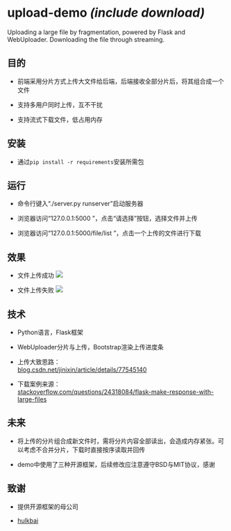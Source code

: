 # upload-demo *(include download)*

Uploading a large file by fragmentation, powered by Flask and WebUploader. Downloading the file through streaming.  


## 目的

* 前端采用分片方式上传大文件给后端，后端接收全部分片后，将其组合成一个文件  

* 支持多用户同时上传，互不干扰  

* 支持流式下载文件，低占用内存  


## 安装

* 通过<code>pip install -r requirements</code>安装所需包  


## 运行

* 命令行键入“./server.py runserver”启动服务器  

* 浏览器访问“127.0.0.1:5000 ”，点击“请选择”按钮，选择文件并上传  

* 浏览器访问“127.0.0.1:5000/file/list ”，点击一个上传的文件进行下载  


## 效果

* 文件上传成功
![](http://img.my.csdn.net/uploads/201708/27/1503843837_9940.gif)  

* 文件上传失败
![](http://img.my.csdn.net/uploads/201708/27/1503843837_4091.gif)  


## 技术

* Python语言，Flask框架  

* WebUploader分片与上传，Bootstrap渲染上传进度条  

* 上传大致思路：  
[blog.csdn.net/jinixin/article/details/77545140](http://blog.csdn.net/jinixin/article/details/77545140)  
  

* 下载案例来源：  
[stackoverflow.com/questions/24318084/flask-make-response-with-large-files](https://stackoverflow.com/questions/24318084/flask-make-response-with-large-files)  
  


## 未来

* 将上传的分片组合成新文件时，需将分片内容全部读出，会造成内存紧张。可以考虑不合并分片，下载时直接按序读取并回传  

* demo中使用了三种开源框架，后续修改应注意遵守BSD与MIT协议，感谢  


## 致谢

* 提供开源框架的母公司  

* [hulkbai](https://github.com/hulkbai)  

